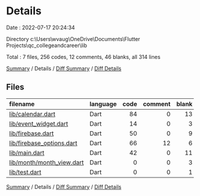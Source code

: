 # Details

Date : 2022-07-17 20:24:34

Directory c:\\Users\\wvaug\\OneDrive\\Documents\\Flutter Projects\\qc_collegeandcareer\\lib

Total : 7 files,  256 codes, 12 comments, 46 blanks, all 314 lines

[Summary](results.md) / Details / [Diff Summary](diff.md) / [Diff Details](diff-details.md)

## Files
| filename | language | code | comment | blank | total |
| :--- | :--- | ---: | ---: | ---: | ---: |
| [lib/calendar.dart](/lib/calendar.dart) | Dart | 84 | 0 | 13 | 97 |
| [lib/event_widget.dart](/lib/event_widget.dart) | Dart | 14 | 0 | 3 | 17 |
| [lib/firebase.dart](/lib/firebase.dart) | Dart | 50 | 0 | 9 | 59 |
| [lib/firebase_options.dart](/lib/firebase_options.dart) | Dart | 66 | 12 | 6 | 84 |
| [lib/main.dart](/lib/main.dart) | Dart | 42 | 0 | 11 | 53 |
| [lib/month/month_view.dart](/lib/month/month_view.dart) | Dart | 0 | 0 | 3 | 3 |
| [lib/test.dart](/lib/test.dart) | Dart | 0 | 0 | 1 | 1 |

[Summary](results.md) / Details / [Diff Summary](diff.md) / [Diff Details](diff-details.md)
